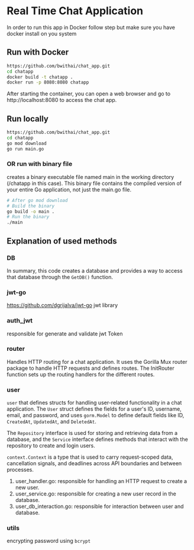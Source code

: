 # Real Time Chat Application

In order to run this app in Docker follow step but make sure you have docker install on you system

## Run with Docker
```bash
https://github.com/bwithai/chat_app.git
cd chatapp
docker build -t chatapp .
docker run -p 8080:8080 chatapp
```
After starting the container, you can open a web browser and go to http://localhost:8080 to access the chat app.

## Run locally
```bash
https://github.com/bwithai/chat_app.git
cd chatapp
go mod download
go run main.go
```
### OR run with binary file 
creates a binary executable file named main in the working directory (/chatapp in this case). This binary file contains the compiled version of your entire Go application, not just the main.go file.
```bash
# After go mod download
# Build the binary
go build -o main .
# Run the binary
./main
```

## Explanation of used methods
### DB
In summary, this code creates a database and provides a way to access that database through the `GetDB()` function.


### jwt-go
https://github.com/dgrijalva/jwt-go jwt library


### auth_jwt
responsible for generate and validate jwt Token


### router
Handles HTTP routing for a chat application. It uses the Gorilla Mux router package to handle HTTP requests and defines 
routes. The InitRouter function sets up the routing handlers for the different routes.


### user
`user` that defines structs for handling user-related functionality in a chat application. The `User` struct defines the
fields for a user's ID, username, email, and password, and uses `gorm.Model` to define default fields like ID, `CreatedAt`,
`UpdatedAt`, and `DeletedAt`.

The `Repository` interface is used for storing and retrieving data from a database, and the `Service` interface defines 
methods that interact with the repository to create and login users.

`context.Context` is a type that is used to carry request-scoped data, cancellation signals, and deadlines across 
API boundaries and between processes.

1. user_handler.go: responsible for handling an HTTP request to create a new user.
2. user_service.go: responsible for creating a new user record in the database. 
3. user_db_interaction.go: responsible for interaction between user and database.


### utils
encrypting password using `bcrypt`